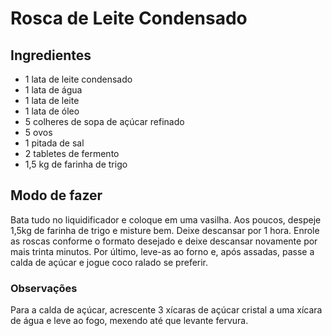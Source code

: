 # Rosca de Leite Condensado

## Ingredientes

* 1 lata de leite condensado
* 1 lata de água
* 1 lata de leite
* 1 lata de óleo
* 5 colheres de sopa de açúcar refinado
* 5 ovos
* 1 pitada de sal
* 2 tabletes de fermento
* 1,5 kg de farinha de trigo

## Modo de fazer

Bata tudo no liquidificador e coloque em uma vasilha. Aos poucos, despeje 1,5kg de farinha de trigo e misture bem. Deixe descansar por 1 hora. Enrole as roscas conforme o formato desejado e deixe descansar novamente por mais trinta minutos. Por último, leve-as ao forno e, após assadas, passe a calda de açúcar e jogue coco ralado se preferir.

### Observações

Para a calda de açúcar, acrescente 3 xícaras de açúcar cristal a uma xícara de água e leve ao fogo, mexendo até que levante fervura.
